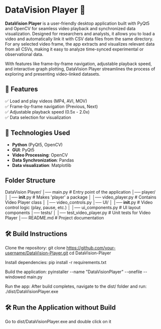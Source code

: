 # DataVision Player 🎥

**DataVision Player** is a user-friendly desktop application built with PyQt5 and OpenCV for seamless video playback and synchronized data visualization. Designed for researchers and analysts, it allows you to load a video and automatically link it with CSV data files from the same directory. For any selected video frame, the app extracts and visualizes relevant data from all CSVs, making it easy to analyze time-synced experimental or observational data.

With features like frame-by-frame navigation, adjustable playback speed, and interactive graph plotting, DataVision Player streamlines the process of exploring and presenting video-linked datasets.

## 🚀 Features  
✅ Load and play videos (MP4, AVI, MOV)  
✅ Frame-by-frame navigation (Previous, Next)  
✅ Adjustable playback speed (0.5x - 2.0x)  
✅ Data selection for visualization  

## 🔧 Technologies Used  
- **Python** (PyQt5, OpenCV)  
- **GUI**: PyQt5  
- **Video Processing**: OpenCV
- **Data Synchronization**: Pandas
- **Data visualization**: Matplotlib

## Folder Structure

DataVision Player/
│── main.py                 # Entry point of the application
│── player/
│   │── __init__.py         # Makes 'player' a package
│   │── video_player.py     # Contains Video Player class
│   │── video_controls.py
│── UI/
│   │── __init__.py         # Video control logic (play, pause, etc.)
│   │── ui_components.py    # UI layout components
│── tests/
│   │── test_video_player.py # Unit tests for Video Player
│── README.md               # Project documentation

## 🛠️ Build Instructions

Clone the repository:
git clone https://github.com/your-username/DataVision-Player.git
cd DataVision-Player

Install dependencies:
pip install -r requirements.txt

Build the application:
pyinstaller --name "DataVisionPlayer" --onefile --windowed main.py

Run the app:
After build completes, navigate to the dist/ folder and run:
./dist/DataVisionPlayer.exe

## 🛠️ Run the Application without Build
Go to dist/DataVisionPlayer.exe and double click on it